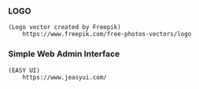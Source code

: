 ### LOGO
    (Logo vector created by Freepik) 
        https://www.freepik.com/free-photos-vectors/logo

### Simple Web Admin Interface 
    (EASY UI) 
        https://www.jeasyui.com/
